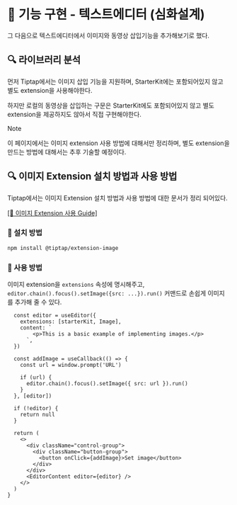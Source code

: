 # 📝 기능 구현 - 텍스트에디터 (심화설계)

그 다음으로 텍스트에디터에서 이미지와 동영상 삽입기능을 추가해보기로 했다.

## 🔍 라이브러리 분석

먼저 Tiptap에서는 이미지 삽입 기능을 지원하며, StarterKit에는 포함되어있지 않고 별도 extension을 사용해야한다.

하지만 로컬의 동영상을 삽입하는 구문은 StarterKit에도 포함되어있지 않고 별도 extension을 제공하지도 않아서 직접 구현해야한다.

> [!NOTE]
> 이 페이지에서는 이미지 extension 사용 방법에 대해서만 정리하며, 별도 extension을 만드는 방법에 대해서는 추후 기술할 예정이다.

## 🔍 이미지 Extension 설치 방법과 사용 방법

Tiptap에서는 이미지 Extension 설치 방법과 사용 방법에 대한 문서가 정리 되어있다.

[[🔗 이미지 Extension 사용 Guide]](https://tiptap.dev/docs/editor/extensions/nodes/image)

### 🔧 설치 방법
```bash
npm install @tiptap/extension-image
```

### 🔧 사용 방법

이미지 extension을 `extensions` 속성에 명시해주고, `editor.chain().focus().setImage({src: ...}).run()` 커맨드로 손쉽게 이미지를 추가해 줄 수 있다.

```tsx
  const editor = useEditor({
    extensions: [starterKit, Image],
    content: `
        <p>This is a basic example of implementing images.</p>
      `,
  })

  const addImage = useCallback(() => {
    const url = window.prompt('URL')

    if (url) {
      editor.chain().focus().setImage({ src: url }).run()
    }
  }, [editor])

  if (!editor) {
    return null
  }

  return (
    <>
      <div className="control-group">
        <div className="button-group">
          <button onClick={addImage}>Set image</button>
        </div>
      </div>
      <EditorContent editor={editor} />
    </>
  )
}
```
